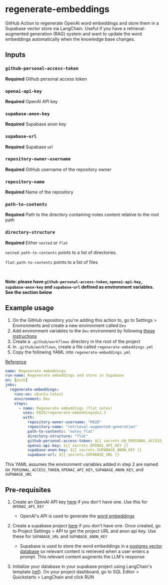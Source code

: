 # regenerate-embeddings

GitHub Action to regenerate OpenAI word embeddings and store them in a Supabase vector store via LangChain. Useful if you have a retrieval-augmented generation (RAG) system and want to update the word embeddings automatically when the knowledge base changes.

## Inputs

### `github-personal-access-token`

**Required** Github personal access token

### `openai-api-key`

**Required** OpenAI API key

### `supabase-anon-key`

**Required** Supabase anon key

### `supabase-url`

**Required** Supabase url

### `repository-owner-username`

**Required** GitHub username of the repository owner

### `repository-name`

**Required** Name of the repository

### `path-to-contents`

**Required** Path to the directory containing notes content relative to the root path

### `directory-structure`

**Required** Either `nested` or `flat`

`nested`: `path-to-contents` points to a list of directories.

`flat`: `path-to-contents` points to a list of files

<br>

**Note: please have `github-personal-access-token`, `openai-api-key`, `supabase-anon-key` and `supabase-url` defined as environment variables. See the section below**

## Example usage

1. On the GitHub repository you're adding this action to, go to Settings > Environments and create a new environment called `Dev`
2. Add environment variables to the `Dev` environment by following [these instructions](https://docs.github.com/en/actions/learn-github-actions/variables#creating-configuration-variables-for-an-environment)
3. Create a `.github/workflows` directory in the root of the project
4. In `.github/workflows`, create a file called `regenerate-embeddings.yml`
5. Copy the following YAML into `regenerate-embeddings.yml`

[Reference](https://docs.github.com/en/actions/quickstart)

```yaml
name: Regenerate embeddings
run-name: Regenerate embeddings and store in Supabase
on: [push]
jobs:
  regenerate-embeddings:
    runs-on: ubuntu-latest
    environment: Dev
    steps:
      - name: Regenerate embeddings (flat notes)
        uses: K02D/regenerate-embeddings@v2.3
        with:
          repository-owner-username: "K02D"
          repository-name: "retrieval-augmented-generation"
          path-to-contents: "notes_flat"
          directory-structure: "flat"
          github-personal-access-token: ${{ secrets.GH_PERSONAL_ACCESS_TOKEN }}
          openai-api-key: ${{ secrets.OPENAI_API_KEY }}
          supabase-anon-key: ${{ secrets.SUPABASE_ANON_KEY }}
          supabase-url: ${{ secrets.SUPABASE_URL }}
```

This YAML assumes the environment variables added in step 2 are named `GH_PERSONAL_ACCESS_TOKEN`, `OPENAI_API_KEY`, `SUPABASE_ANON_KEY`, and `SUPABASE_URL`

## Pre-requisites

1. Create an OpenAI API key [here](https://platform.openai.com/account/api-keys) if you don't have one. Use this for `OPENAI_API_KEY`

   - OpenAI's API is used to generate the [word embeddings](https://platform.openai.com/docs/guides/embeddings/what-are-embeddings)

2. Create a supabase project [here](https://supabase.com/dashboard/projects) if you don't have one. Once created, go to Project Settings > API to get the project URL and anon api key. Use these for `SUPABASE_URL` and `SUPABASE_ANON_KEY`

   - Supabase is used to store the word embeddings in a [postgres vector database](https://supabase.com/docs/guides/ai) so relevant content is retrieved when a user enters a prompt. This relevant content augments the LLM's response

3. Initialize your database in your supabase project using LangChain's template ([ref](https://supabase.com/docs/guides/ai/langchain?database-method=dashboard)). On your project dashboard, go to SQL Editor > Quickstarts > LangChain and click RUN
